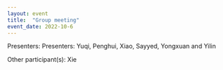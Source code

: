 ```yaml
---
layout: event
title:  "Group meeting"
event_date: 2022-10-6
---
```


Presenters: Presenters: Yuqi, Penghui, Xiao, Sayyed, Yongxuan and Yilin

Other participant(s): Xie